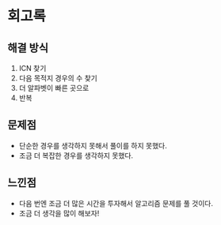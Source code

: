 # 회고록

## 해결 방식

1. ICN 찾기
2. 다음 목적지 경우의 수 찾기
3. 더 알파벳이 빠른 곳으로 
4. 반복

## 문제점
- 단순한 경우를 생각하지 못해서 풀이를 하지 못했다.
- 조금 더 복잡한 경우를 생각하지 못했다.

## 느낀점
- 다음 번엔 조금 더 많은 시간을 투자해서 알고리즘 문제를 풀 것이다.
- 조금 더 생각을 많이 해보자!
